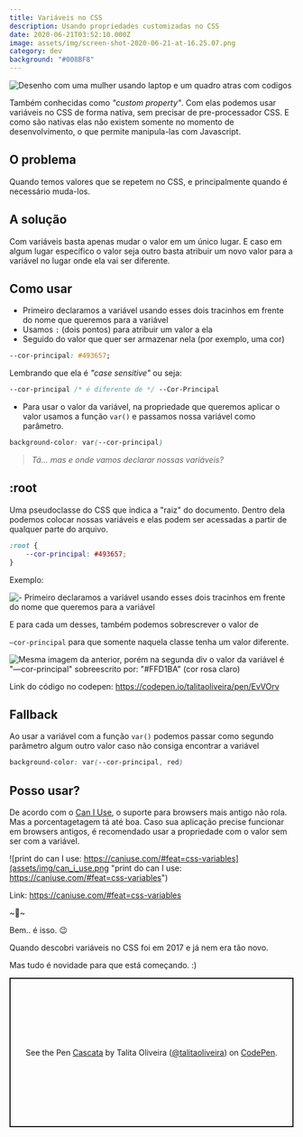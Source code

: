 ```yaml
---
title: Variáveis no CSS
description: Usando propriedades customizadas no CSS
date: 2020-06-21T03:52:10.000Z
image: assets/img/screen-shot-2020-06-21-at-16.25.07.png
category: dev
background: "#008BF8"
---
```

![Desenho com uma mulher usando laptop e um quadro atras com codigos](assets/img/screen-shot-2020-06-21-at-16.25.07.png "Desenho com uma mulher usando laptop e um quadro atras com codigos")

Também conhecidas como *"custom property"*. Com elas podemos usar variáveis no CSS de forma nativa, sem precisar de pre-processador CSS. E como são nativas elas não existem somente no momento de desenvolvimento, o que permite manipula-las com Javascript.

## O problema

Quando temos valores que se repetem no CSS, e principalmente quando é necessário muda-los.

## A solução

Com variáveis basta apenas mudar o valor em um único lugar. E caso em algum lugar específico o valor seja outro basta atribuir um novo valor para a variável no lugar onde ela vai ser diferente.

## Como usar

* Primeiro declaramos a variável usando esses dois tracinhos em frente do nome que queremos para a variável
* Usamos `:` (dois pontos) para atribuir um valor a ela
* Seguido do valor que quer ser armazenar nela (por exemplo, uma cor)

```css
--cor-principal: #493657;
```

Lembrando que ela é *"case sensitive"* ou seja:

```css
--cor-principal /* é diferente de */ --Cor-Principal
```

* Para usar o valor da variável, na propriedade que queremos aplicar o valor usamos a função `var()` e passamos nossa variável como parâmetro.

```css
background-color: var(--cor-principal)
```

> *Tá... mas e onde vamos declarar nossas variáveis?*

## :root

Uma pseudoclasse do CSS que indica a "raiz" do documento. Dentro dela podemos colocar nossas variáveis e elas podem ser acessadas a partir de qualquer parte do arquivo.

```css
:root {
	--cor-principal: #493657;
}
```

Exemplo:

![- Primeiro declaramos a variável usando esses dois tracinhos em frente do nome que queremos para a variável](assets/img/variaveis_css1.png "- Primeiro declaramos a variável usando esses dois tracinhos em frente do nome que queremos para a variável")

E para cada um desses, também podemos sobrescrever o valor de

`—cor-principal` para que somente naquela classe tenha um valor diferente.

![Mesma imagem da anterior, porém na segunda div o valor da variável é "—cor-principal" sobreescrito por: "#FFD1BA" (cor rosa claro)](assets/img/variaveis_css2.png "Mesma imagem da anterior, porém na segunda div o valor da variável é \\\"—cor-principal\\\" sobreescrito por: \\\"#FFD1BA\\\" (cor rosa claro)")

Link do código no codepen: [](https://codepen.io/talitaoliveira/pen/EvVOrv)<https://codepen.io/talitaoliveira/pen/EvVOrv>

## Fallback

Ao usar a variável com a função `var()` podemos passar como segundo parâmetro algum outro valor caso não consiga encontrar a variável

```css
background-color: var(--cor-principal, red)
```

## Posso usar?

De acordo com o [Can I Use](https://caniuse.com/#feat=css-variables), o suporte para browsers mais antigo não rola. Mas a porcentagetagem tá até boa. Caso sua aplicação precise funcionar em browsers antigos, é recomendado usar a propriedade com o valor sem ser com a variável.

![print do can I use: https://caniuse.com/#feat=css-variables](assets/img/can_i_use.png "print do can I use: https://caniuse.com/#feat=css-variables")

Link: [](https://caniuse.com/#feat=css-variables)<https://caniuse.com/#feat=css-variables>

\~🌟\~

Bem.. é isso. 😉

Quando descobri variáveis no CSS foi em 2017 e já nem era tão novo.

Mas tudo é novidade para que está começando. :)

<p class="codepen" data-height="265" data-theme-id="dark" data-default-tab="css,result" data-user="talitaoliveira" data-slug-hash="EvVOrv" style="height: 265px; box-sizing: border-box; display: flex; align-items: center; justify-content: center; border: 2px solid; margin: 1em 0; padding: 1em;" data-pen-title="Cascata"> <span>See the Pen <a href="[](https://codepen.io/talitaoliveira/pen/EvVOrv)<https://codepen.io/talitaoliveira/pen/EvVOrv>"> Cascata</a> by Talita Oliveira (<a href="[](https://codepen.io/talitaoliveira)<https://codepen.io/talitaoliveira>">@talitaoliveira</a>) on <a href="[](https://codepen.io/)<https://codepen.io>">CodePen</a>.</span> </p> <script async src="\\[](https://static.codepen.io/assets/embed/ei.js)<https://static.codepen.io/assets/embed/ei.js>"></script>